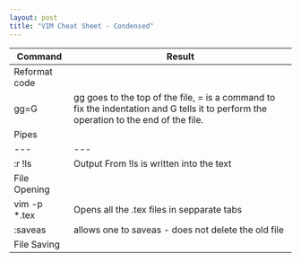 ```yaml
---
layout: post
title: "VIM Cheat Sheet - Condensed"
---
```

|Command|Result|
|---    |---    |
|Reformat code|
|gg=G| gg goes to the top of the file, = is a command to fix the indentation and G tells it to perform the operation to the end of the file.|
|Pipes|
|---    |---    |
|:r !ls |    Output From !ls is written into the text|
|File Opening||
|vim -p *.tex|  Opens all the .tex files in sepparate tabs|
|:saveas | allows one to saveas - does not delete the old file|
|File Saving||
